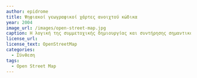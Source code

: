 ```yaml
---
author: epidrome
title: Ψηφιακοί γεωγραφικοί χάρτες ανοιχτού κώδικα 
year: 2004
image_url: /images/open-street-map.jpg
caption: Η λογική της συμμετοχικής δημιουργίας και συντήρησης σημαντικού περιεχομένου, όπως στην εγκυκλοπαίδεια Wikipedia, εφαρμόστηκε με επιτυχία και σε άλλους τομείς, όπως οι χάρτες, οι οποίοι σε μια περίπτωση φυσικής καταστροφής ενημερώθηκαν πιο γρήγορα και πιο αποτελεσματικά από τους αντίστοιχους ιδιωτικούς.
license_url:
license_text: OpenStreetMap 
categories:
  - Σύνθεση 
tags:
  - Open Street Map
---
```

